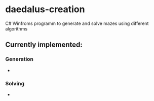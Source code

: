 # daedalus-creation
 C# Winfroms programm to generate and solve mazes using different algorithms

## Currently implemented:
### Generation
- 
### Solving
- 

